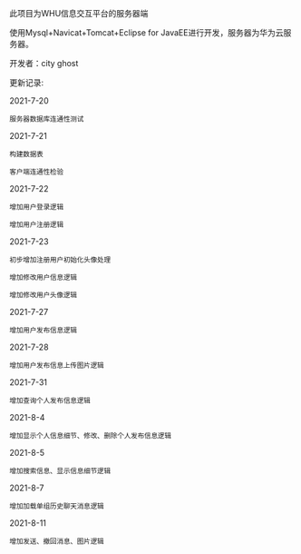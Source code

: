 此项目为WHU信息交互平台的服务器端

使用Mysql+Navicat+Tomcat+Eclipse for JavaEE进行开发，服务器为华为云服务器。

开发者：city ghost

更新记录:

  2021-7-20
  
    服务器数据库连通性测试

  2021-7-21
  
    构建数据表
    
    客户端连通性检验
    
  2021-7-22
  
    增加用户登录逻辑
    
    增加用户注册逻辑
    
  2021-7-23
  
    初步增加注册用户初始化头像处理
    
    增加修改用户信息逻辑
    
    增加修改用户头像逻辑
    
  2021-7-27
  
    增加用户发布信息逻辑
    
  2021-7-28
  
    增加用户发布信息上传图片逻辑
    
  2021-7-31
  
    增加查询个人发布信息逻辑
    
  2021-8-4
  
    增加显示个人信息细节、修改、删除个人发布信息逻辑
    
  2021-8-5
  
    增加搜索信息、显示信息细节逻辑
    
  2021-8-7
  
    增加加载单组历史聊天消息逻辑
    
  2021-8-11
  
    增加发送、撤回消息、图片逻辑
